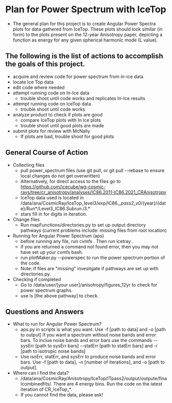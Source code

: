# Plan for Power Spectrum with IceTop
 * The general plan for this project is to create Angular Power Spectra plots for data gathered from IceTop. These plots should look similar (in form) to the plots present on the 12-year Anisotropy paper, depicting a function as energy for any given spherical harmonic mode (L value).

## The following is the list of actions to accomplish the goals of this project.

* acquire and review code for power spectrum from in-ice data
* locate Ice Top data
* edit code where needed
* attempt running code on In-Ice data
  * trouble shoot until code works and replicates In-Ice results
* attempt running code on IceTop data
  *   trouble shoot until code works
* analyze product to check if plots are good
  *   compare IceTop plots with In Ice plots
  *   trouble shoot until good plots are made
* submit plots for review with McNally
  *   If plots are bad, trouble shoot for good plots

## General Course of Action
 * Collecting files
   *   pull power_spectrum files (use git pull, or git pull --rebase to ensure local changes do not get overwritten)
   *   Alternatively, for direct access to the files go to https://github.com/icecube/wg-cosmic-rays/tree/cr_anisotropy/analyses/IC86.2011-IC86.2021_CRAnisotropy
   *   IceTop data used is located in /data/ana/CosmicRay/IceTop_level3/exp/IC86.*_pass2_v0*/{year}/{date}/Run*/Level3_IC86.*Subrun*.i3.*
    *  stars fill in for digits in iteration.
 * Change files
   *    Run mapFunctions/directories.py to set up output directory pathways (current problems include: missing files from root location)
 * Running for Angular Power Spectrum (aps)
   *    before running any file, run cvmfs . Then run icetray .
    *   if you are returned a command not found error, then you may not have set up your cvmfs bash.  
   *    run plotMaker.py --powerspec to run the power spectrum portion of the code.
    *   Note: if files are "missing" invesitgate if pathways are set up with directories.py.
 * Checking if completed
   *   Go to /data/user/[your user]/anisotropy/figures_12yr to check for power spectrum graphs.
    *   use ls [the above pathway] to check.

## Questions and Answers
* What to run for Angular Power Spectrum?
  * aps.py in scripts is what you want. Use -f [path to data] and -o [path to output] if you want a spectrum without noise bands and error bars. To inclue noise bands and error bars use the commands --sysErr [path to sysErr bars] --statErr [path to statErr bars] and -i [path to isotropic noise bands]
  * Use isoErr, statErr, and sysErr to produce noise bands and error bars. Use -f [path to data], -n [number of iterations], and -o [path to output].
* Where can I find the data?
  * /data/ana/CosmicRay/Anisotropy/IceTop/ITpass2/output/outpute/finalcombinedfits/. There are 4 energy bins. Run the code on the latest iteration of CR_IceTop_*.
  * If you cannot find the data, please ask!
